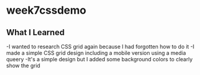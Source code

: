 # week7cssdemo

## What I Learned
-I wanted to research CSS grid again because I had forgotten how to do it
-I made a simple CSS grid design including a mobile version using a media queery
-It's a simple design but I added some background colors to clearly show the grid